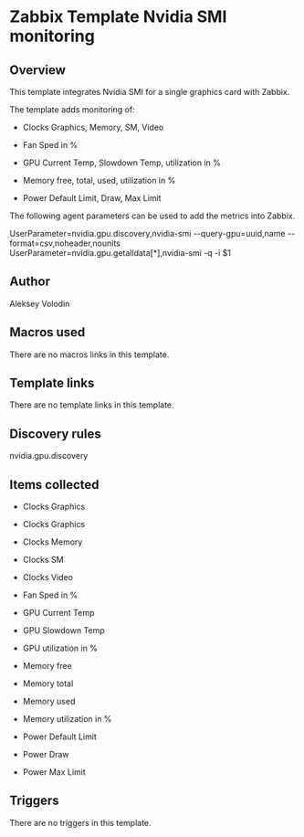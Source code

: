 # Zabbix Template Nvidia SMI monitoring

## Overview

This template integrates Nvidia SMI for a single graphics card with Zabbix.


The template adds monitoring of:


* Clocks Graphics, Memory, SM, Video

* Fan Sped in %

* GPU Current Temp, Slowdown Temp, utilization in %


* Memory free, total, used, utilization in %

* Power Default Limit, Draw, Max Limit


The following agent parameters can be used to add the metrics into Zabbix.

UserParameter=nvidia.gpu.discovery,nvidia-smi --query-gpu=uuid,name --format=csv,noheader,nounits
UserParameter=nvidia.gpu.getalldata[*],nvidia-smi -q -i $1

## Author

Aleksey Volodin

## Macros used

There are no macros links in this template.

## Template links

There are no template links in this template.

## Discovery rules

nvidia.gpu.discovery

## Items collected

* Clocks Graphics

* Clocks Graphics

* Clocks Memory

* Clocks SM

* Clocks Video

* Fan Sped in %

* GPU Current Temp

* GPU Slowdown Temp

* GPU utilization in %

* Memory free

* Memory total

* Memory used

* Memory utilization in %

* Power Default Limit

* Power Draw

* Power Max Limit


## Triggers

There are no triggers in this template.